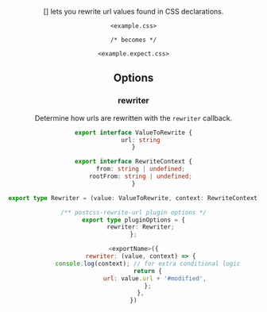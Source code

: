 <!-- Available Variables: -->
<!-- <humanReadableName> PostCSS Your Plugin -->
<!-- <exportName> postcssYourPlugin -->
<!-- <packageName> @csstools/postcss-your-plugin -->
<!-- <packageVersion> 1.0.0 -->
<!-- <packagePath> plugins/postcss-your-plugin -->
<!-- <cssdbId> your-feature -->
<!-- <specUrl> https://www.w3.org/TR/css-color-4/#funcdef-color -->
<!-- <example.css> file contents for examples/example.css -->
<!-- <header> -->
<!-- <usage> usage instructions -->
<!-- <envSupport> -->
<!-- <corsWarning> -->
<!-- <linkList> -->
<!-- <parallelBuildsNotice> -->
<!-- to generate : npm run docs -->

<header>

[<humanReadableName>] lets you rewrite url values found in CSS declarations.

```pcss
<example.css>

/* becomes */

<example.expect.css>
```

<usage>

<envSupport>

## Options

### rewriter

Determine how urls are rewritten with the `rewriter` callback.

```ts
export interface ValueToRewrite {
	url: string
}

export interface RewriteContext {
	from: string | undefined;
	rootFrom: string | undefined;
}

export type Rewriter = (value: ValueToRewrite, context: RewriteContext) => ValueToRewrite;

/** postcss-rewrite-url plugin options */
export type pluginOptions = {
	rewriter: Rewriter;
};
```

```js
<exportName>({
	rewriter: (value, context) => {
		console.log(context); // for extra conditional logic
		return {
			url: value.url + '#modified',
		};
	},
})
```

<linkList>
